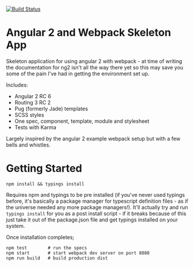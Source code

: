 [![Build Status](https://travis-ci.org/mikeyhogarth/angular2-with-webpack.svg?branch=master)](https://travis-ci.org/mikeyhogarth/angular2-with-webpack)

# Angular 2 and Webpack Skeleton App

Skeleton application for using angular 2 with webpack - at time of writing the documentation for ng2 isn't all the 
way there yet so this may save you some of the pain I've had in getting the environment set up.

Includes:

* Angular 2 RC 6
* Routing 3 RC 2
* Pug (formerly Jade) templates
* SCSS styles
* One spec, component, template, module and stylesheet
* Tests with Karma

Largely inspired by the angular 2 example webpack setup but with a few bells and whistles.

# Getting Started
```
npm install && typings install
```

Requires npm and typings to be pre installed (if you've never used typings before, 
it's basically a package manager for typescript definition files - as if the universe
needed any more package managers!). It'll actually try and run `typings install` for you as a 
post install script - if it breaks because of this just take it out of the package.json 
file and get typings installed on your system.

Once installation completes;

```
npm test        # run the specs
npm start       # start webpack dev server on port 8080
npm run build   # build production dist
```
